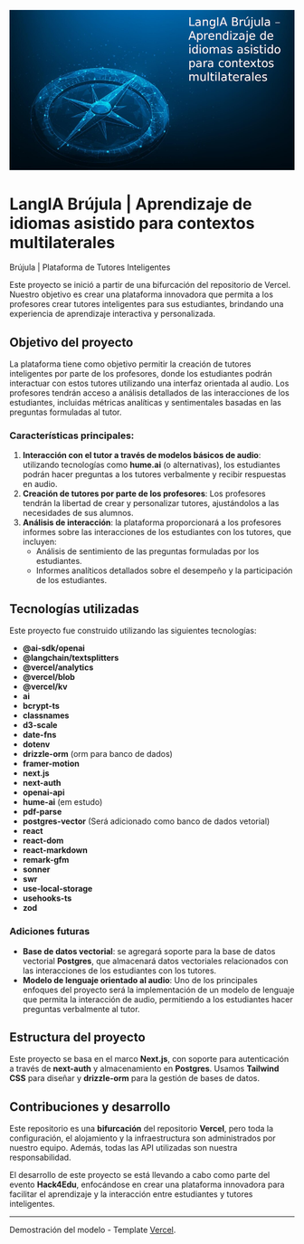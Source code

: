<p align="center">
  <img src="https://github.com/Henrique-Jost/hack4edu/blob/main/docs/Images/bussola-de-objetivo--de-estrategia-de-negocios.png" width="550" title="Brújula IA">
</p>

# LangIA Brújula | Aprendizaje de idiomas asistido para contextos multilaterales

Brújula | Plataforma de Tutores Inteligentes

Este proyecto se inició a partir de una bifurcación del repositorio de Vercel. Nuestro objetivo es crear una plataforma innovadora que permita a los profesores crear tutores inteligentes para sus estudiantes, brindando una experiencia de aprendizaje interactiva y personalizada.

## Objetivo del proyecto

La plataforma tiene como objetivo permitir la creación de tutores inteligentes por parte de los profesores, donde los estudiantes podrán interactuar con estos tutores utilizando una interfaz orientada al audio. Los profesores tendrán acceso a análisis detallados de las interacciones de los estudiantes, incluidas métricas analíticas y sentimentales basadas en las preguntas formuladas al tutor.

### Características principales:

1. **Interacción con el tutor a través de modelos básicos de audio**: utilizando tecnologías como **hume.ai** (o alternativas), los estudiantes podrán hacer preguntas a los tutores verbalmente y recibir respuestas en audio.
2. **Creación de tutores por parte de los profesores**: Los profesores tendrán la libertad de crear y personalizar tutores, ajustándolos a las necesidades de sus alumnos.
3. **Análisis de interacción**: la plataforma proporcionará a los profesores informes sobre las interacciones de los estudiantes con los tutores, que incluyen:
   - Análisis de sentimiento de las preguntas formuladas por los estudiantes.
   - Informes analíticos detallados sobre el desempeño y la participación de los estudiantes.

## Tecnologías utilizadas

Este proyecto fue construido utilizando las siguientes tecnologías:

- **@ai-sdk/openai**
- **@langchain/textsplitters**
- **@vercel/analytics**
- **@vercel/blob**
- **@vercel/kv**
- **ai**
- **bcrypt-ts**
- **classnames**
- **d3-scale**
- **date-fns**
- **dotenv**
- **drizzle-orm** (orm para banco de dados)
- **framer-motion**
- **next.js**
- **next-auth**
- **openai-api**
- **hume-ai** (em estudo)
- **pdf-parse**
- **postgres-vector** (Será adicionado como banco de dados vetorial)
- **react**
- **react-dom**
- **react-markdown**
- **remark-gfm**
- **sonner**
- **swr**
- **use-local-storage**
- **usehooks-ts**
- **zod**

### Adiciones futuras

- **Base de datos vectorial**: se agregará soporte para la base de datos vectorial **Postgres**, que almacenará datos vectoriales relacionados con las interacciones de los estudiantes con los tutores.
- **Modelo de lenguaje orientado al audio**: Uno de los principales enfoques del proyecto será la implementación de un modelo de lenguaje que permita la interacción de audio, permitiendo a los estudiantes hacer preguntas verbalmente al tutor.

## Estructura del proyecto

Este proyecto se basa en el marco **Next.js**, con soporte para autenticación a través de **next-auth** y almacenamiento en **Postgres**. Usamos **Tailwind CSS** para diseñar y **drizzle-orm** para la gestión de bases de datos.

## Contribuciones y desarrollo

Este repositorio es una **bifurcación** del repositorio **Vercel**, pero toda la configuración, el alojamiento y la infraestructura son administrados por nuestro equipo. Además, todas las API utilizadas son nuestra responsabilidad.

El desarrollo de este proyecto se está llevando a cabo como parte del evento **Hack4Edu**, enfocándose en crear una plataforma innovadora para facilitar el aprendizaje y la interacción entre estudiantes y tutores inteligentes.

---

Demostración del modelo - Template [Vercel](https://vercel.com/templates/next.js/ai-sdk-internal-knowledge-base).
